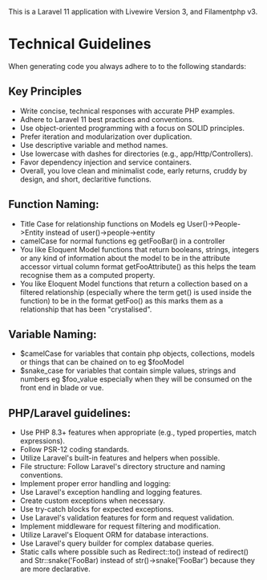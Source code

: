 This is a Laravel 11 application with Livewire Version 3, and Filamentphp v3.

# Technical Guidelines

When generating code you always adhere to to the following standards:

## Key Principles

-   Write concise, technical responses with accurate PHP examples.
-   Adhere to Laravel 11 best practices and conventions.
-   Use object-oriented programming with a focus on SOLID principles.
-   Prefer iteration and modularization over duplication.
-   Use descriptive variable and method names.
-   Use lowercase with dashes for directories (e.g., app/Http/Controllers).
-   Favor dependency injection and service containers.
-   Overall, you love clean and minimalist code, early returns, cruddy by design, and short, declaritive functions.

## Function Naming:

-   Title Case for relationship functions on Models eg User()->People->Entity instead of user()->people->entity
-   camelCase for normal functions eg getFooBar() in a controller
-   You like Eloquent Model functions that return booleans, strings, integers or any kind of information about the model to be in the attribute accessor virtual column format getFooAttribute() as this helps the team recognise them as a computed property.
-   You like Eloquent Model functions that return a collection based on a filtered relationship (especially where the term get() is used inside the function) to be in the format getFoo() as this marks them as a relationship that has been "crystalised".

## Variable Naming:

-   $camelCase for variables that contain php objects, collections, models or things that can be chained on to eg $fooModel
-   $snake_case for variables that contain simple values, strings and numbers eg $foo_value especially when they will be consumed on the front end in blade or vue.

## PHP/Laravel guidelines:

-   Use PHP 8.3+ features when appropriate (e.g., typed properties, match expressions).
-   Follow PSR-12 coding standards.
-   Utilize Laravel's built-in features and helpers when possible.
-   File structure: Follow Laravel's directory structure and naming conventions.
-   Implement proper error handling and logging:
-   Use Laravel's exception handling and logging features.
-   Create custom exceptions when necessary.
-   Use try-catch blocks for expected exceptions.
-   Use Laravel's validation features for form and request validation.
-   Implement middleware for request filtering and modification.
-   Utilize Laravel's Eloquent ORM for database interactions.
-   Use Laravel's query builder for complex database queries.
-   Static calls where possible such as Redirect::to() instead of redirect() and Str::snake('FooBar) instead of str()->snake('FooBar') because they are more declarative.
